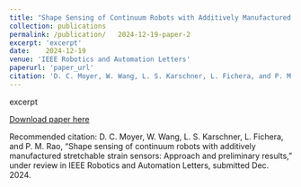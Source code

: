 ```yaml
---
title: "Shape Sensing of Continuum Robots with Additively Manufactured Stretchable Strain Sensors: Approach and Preliminary Results"
collection: publications
permalink: /publication/   2024-12-19-paper-2
excerpt: 'excerpt'
date:    2024-12-19
venue: 'IEEE Robotics and Automation Letters'
paperurl: 'paper_url'
citation: 'D. C. Moyer, W. Wang, L. S. Karschner, L. Fichera, and P. M. Rao, “Shape sensing of continuum robots with additively manufactured stretchable strain sensors: Approach and preliminary results,” under review in IEEE Robotics and Automation Letters, submitted Dec. 2024.'
---
```

excerpt

[Download paper here](paper_url)

Recommended citation: D. C. Moyer, W. Wang, L. S. Karschner, L. Fichera, and P. M. Rao, “Shape sensing of continuum robots with additively manufactured stretchable strain sensors: Approach and preliminary results,” under review in IEEE Robotics and Automation Letters, submitted Dec. 2024.